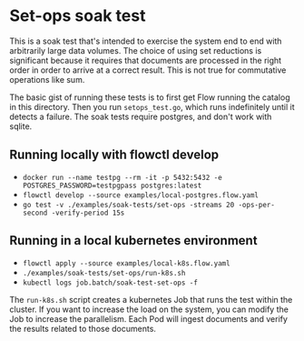 # Set-ops soak test

This is a soak test that's intended to exercise the system end to end with arbitrarily large data
volumes. The choice of using set reductions is significant because it requires that documents are
processed in the right order in order to arrive at a correct result. This is not true for
commutative operations like sum.

The basic gist of running these tests is to first get Flow running the catalog in this directory.
Then you run `setops_test.go`, which runs indefinitely until it detects a failure.
The soak tests require postgres, and don't work with sqlite.

## Running locally with flowctl develop

- `docker run --name testpg --rm -it -p 5432:5432 -e POSTGRES_PASSWORD=testpgpass postgres:latest`
- `flowctl develop --source examples/local-postgres.flow.yaml`
- `go test -v ./examples/soak-tests/set-ops -streams 20 -ops-per-second -verify-period 15s`


## Running in a local kubernetes environment

- `flowctl apply --source examples/local-k8s.flow.yaml`
- `./examples/soak-tests/set-ops/run-k8s.sh`
- `kubectl logs job.batch/soak-test-set-ops -f`

The `run-k8s.sh` script creates a kubernetes Job that runs the test within the cluster.
If you want to increase the load on the system, you can modify the Job to increase the parallelism.
Each Pod will ingest documents and verify the results related to those documents.
